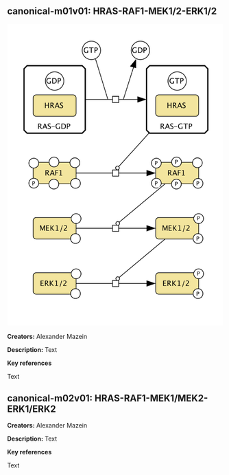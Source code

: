 ## canonical-m01v01: HRAS-RAF1-MEK1/2-ERK1/2

![](curation/canonical/canonical-m01-v01.png)

**Creators:** Alexander Mazein

**Description:** Text  

**Key references**  

Text

## canonical-m02v01: HRAS-RAF1-MEK1/MEK2-ERK1/ERK2

**Creators:** Alexander Mazein

**Description:** Text  

**Key references**  

Text

